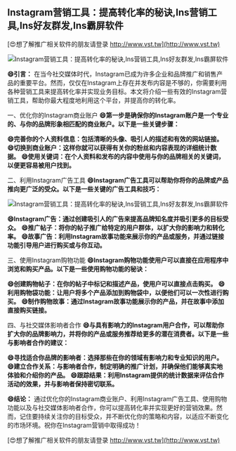 ## **Instagram营销工具：提高转化率的秘诀,Ins营销工具,Ins好友群发,Ins霸屏软件**

[😍想了解推广相关软件的朋友请登录 http://www.vst.tw](http://www.vst.tw)

 <center><img src="https://vst.tw/MP4/tuiguang/png/6.png" alt="Instagram营销工具：提高转化率的秘诀,Ins营销工具,Ins好友群发,Ins霸屏软件"></center>

**😄引言：**
在当今社交媒体时代，Instagram已成为许多企业和品牌推广和销售产品的重要平台。然而，仅仅在Instagram上存在并发布内容是不够的，你需要利用各种营销工具来提高转化率并实现业务目标。本文将介绍一些有效的Instagram营销工具，帮助你最大程度地利用这个平台，并提高你的转化率。

一、优化你的Instagram商业账户
**😄第一步是确保你的Instagram账户是一个专业的、与你的品牌形象相匹配的商业账户。以下是一些关键步骤：**

**😄完善你的个人资料信息：包括清晰的头像、吸引人的描述和有效的网站链接。**
**😄切换到商业账户：这样你就可以获得有关你的粉丝和内容表现的详细统计数据。**
**😄使用关键词：在个人资料和发布的内容中使用与你的品牌相关的关键词，以便更容易被用户找到。**

二、利用Instagram广告工具
**😄Instagram广告工具可以帮助你将你的品牌或产品推向更广泛的受众。以下是一些关键的广告工具和技巧：**

 <center><img src="https://vst.tw/MP4/tuiguang/png/1.png" alt="Instagram营销工具：提高转化率的秘诀,Ins营销工具,Ins好友群发,Ins霸屏软件"></center>

**😄Instagram广告：通过创建吸引人的广告来提高品牌知名度并吸引更多的目标受众。**
**😄推广帖子：将你的帖子推广给特定的用户群体，以扩大你的影响力和转化率。**
**😄故事广告：利用Instagram故事功能来展示你的产品或服务，并通过链接功能引导用户进行购买或与你互动。**

三、使用Instagram购物功能
**😄Instagram购物功能使用户可以直接在应用程序中浏览和购买产品。以下是一些使用购物功能的秘诀：**

**😄创建购物帖子：在你的帖子中标记和描述产品，使用户可以直接点击购买。**
**😄利用购物袋功能：让用户将多个产品添加到购物袋中，以便他们可以一次性进行购买。**
**😄制作购物故事：通过Instagram故事功能展示你的产品，并在故事中添加直接购买链接。**

四、与社交媒体影响者合作
**😄与具有影响力的Instagram用户合作，可以帮助你扩大你的品牌影响力，并将你的产品或服务推荐给更多的潜在消费者。以下是一些与影响者合作的建议：**

**😄寻找适合你品牌的影响者：选择那些在你的领域有影响力和专业知识的用户。**
**😄建立合作关系：与影响者合作，制定明确的推广计划，并确保他们能够真实地体验和介绍你的产品。**
**😄跟踪结果：利用Instagram提供的统计数据来评估合作活动的效果，并与影响者保持密切联系。**

**😄结论：**
通过优化你的Instagram商业账户、利用Instagram广告工具、使用购物功能以及与社交媒体影响者合作，你可以提高转化率并实现更好的营销效果。然而，记住要持续关注你的目标受众，并不断优化你的策略和内容，以适应不断变化的市场环境。祝你在Instagram营销中取得成功！

[😍想了解推广相关软件的朋友请登录 http://www.vst.tw](http://www.vst.tw)




